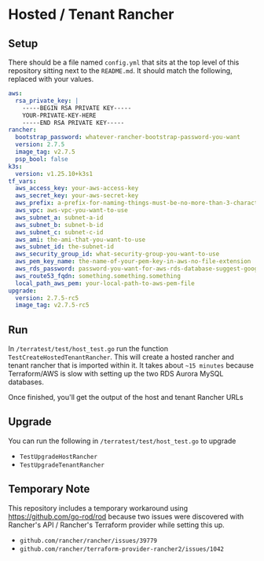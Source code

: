 # Hosted / Tenant Rancher

## Setup

There should be a file named `config.yml` that sits at the top level of this repository sitting next to the `README.md`. It should match the following, replaced with your values.

```yml
aws:
  rsa_private_key: |
    -----BEGIN RSA PRIVATE KEY-----
    YOUR-PRIVATE-KEY-HERE
    -----END RSA PRIVATE KEY-----
rancher:
  bootstrap_password: whatever-rancher-bootstrap-password-you-want
  version: 2.7.5
  image_tag: v2.7.5
  psp_bool: false
k3s:
  version: v1.25.10+k3s1
tf_vars:
  aws_access_key: your-aws-access-key
  aws_secret_key: your-aws-secret-key
  aws_prefix: a-prefix-for-naming-things-must-be-no-more-than-3-characters
  aws_vpc: aws-vpc-you-want-to-use
  aws_subnet_a: subnet-a-id
  aws_subnet_b: subnet-b-id
  aws_subnet_c: subnet-c-id
  aws_ami: the-ami-that-you-want-to-use
  aws_subnet_id: the-subnet-id
  aws_security_group_id: what-security-group-you-want-to-use
  aws_pem_key_name: the-name-of-your-pem-key-in-aws-no-file-extension
  aws_rds_password: password-you-want-for-aws-rds-database-suggest-googling-for-requirements
  aws_route53_fqdn: something.something.something
  local_path_aws_pem: your-local-path-to-aws-pem-file
upgrade:
  version: 2.7.5-rc5
  image_tag: v2.7.5-rc5

```

## Run

In `/terratest/test/host_test.go` run the function `TestCreateHostedTenantRancher`.
This will create a hosted rancher and tenant rancher that is imported within it.
It takes about `~15 minutes` because Terraform/AWS is slow with setting up the two RDS Aurora MySQL databases.

Once finished, you'll get the output of the host and tenant Rancher URLs

## Upgrade

You can run the following in `/terratest/test/host_test.go` to upgrade

- `TestUpgradeHostRancher`
- `TestUpgradeTenantRancher`

## Temporary Note

This repository includes a temporary workaround
using https://github.com/go-rod/rod
because two issues were discovered with Rancher's API / Rancher's Terraform provider while setting this up.

- `github.com/rancher/rancher/issues/39779`
- `github.com/rancher/terraform-provider-rancher2/issues/1042`
